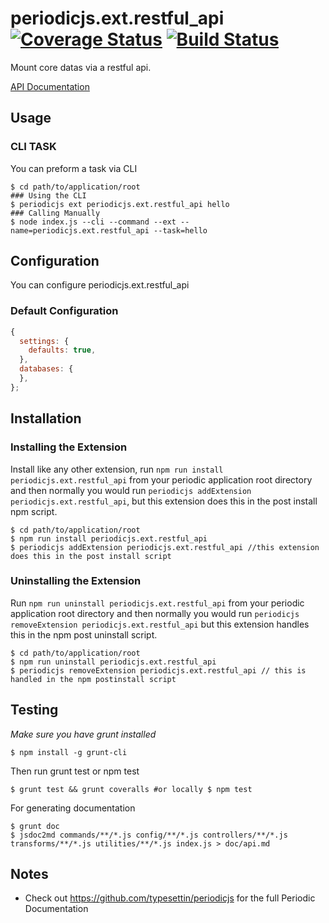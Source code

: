 # periodicjs.ext.restful_api [![Coverage Status](https://coveralls.io/repos/github/githubUserOrgName/periodicjs.ext.restful_api/badge.svg?branch=master)](https://coveralls.io/github/githubUserOrgName/periodicjs.ext.restful_api?branch=master) [![Build Status](https://travis-ci.org/githubUserOrgName/periodicjs.ext.restful_api.svg?branch=master)](https://travis-ci.org/githubUserOrgName/periodicjs.ext.restful_api)

Mount core datas via a restful api.

[API Documentation](https://github.com/githubUserOrgName/periodicjs.ext.restful_api/blob/master/doc/api.md)

## Usage

### CLI TASK

You can preform a task via CLI
```
$ cd path/to/application/root
### Using the CLI
$ periodicjs ext periodicjs.ext.restful_api hello  
### Calling Manually
$ node index.js --cli --command --ext --name=periodicjs.ext.restful_api --task=hello 
```

## Configuration

You can configure periodicjs.ext.restful_api

### Default Configuration
```javascript
{
  settings: {
    defaults: true,
  },
  databases: {
  },
};
```


## Installation

### Installing the Extension

Install like any other extension, run `npm run install periodicjs.ext.restful_api` from your periodic application root directory and then normally you would run `periodicjs addExtension periodicjs.ext.restful_api`, but this extension does this in the post install npm script.
```
$ cd path/to/application/root
$ npm run install periodicjs.ext.restful_api
$ periodicjs addExtension periodicjs.ext.restful_api //this extension does this in the post install script
```
### Uninstalling the Extension

Run `npm run uninstall periodicjs.ext.restful_api` from your periodic application root directory and then normally you would run `periodicjs removeExtension periodicjs.ext.restful_api` but this extension handles this in the npm post uninstall script.
```
$ cd path/to/application/root
$ npm run uninstall periodicjs.ext.restful_api
$ periodicjs removeExtension periodicjs.ext.restful_api // this is handled in the npm postinstall script
```


## Testing
*Make sure you have grunt installed*
```
$ npm install -g grunt-cli
```

Then run grunt test or npm test
```
$ grunt test && grunt coveralls #or locally $ npm test
```
For generating documentation
```
$ grunt doc
$ jsdoc2md commands/**/*.js config/**/*.js controllers/**/*.js  transforms/**/*.js utilities/**/*.js index.js > doc/api.md
```
## Notes
* Check out https://github.com/typesettin/periodicjs for the full Periodic Documentation